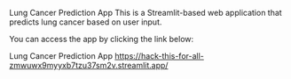 Lung Cancer Prediction App
This is a Streamlit-based web application that predicts lung cancer based on user input.

You can access the app by clicking the link below:

Lung Cancer Prediction App
https://hack-this-for-all-zmwuwx9myyxb7tzu37sm2v.streamlit.app/
